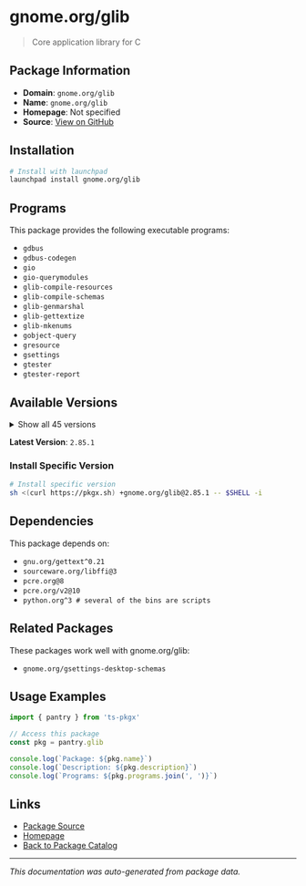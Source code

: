 # gnome.org/glib

> Core application library for C

## Package Information

- **Domain**: `gnome.org/glib`
- **Name**: `gnome.org/glib`
- **Homepage**: Not specified
- **Source**: [View on GitHub](https://github.com/pkgxdev/pantry/tree/main/projects/gnome.org/glib/package.yml)

## Installation

```bash
# Install with launchpad
launchpad install gnome.org/glib
```

## Programs

This package provides the following executable programs:

- `gdbus`
- `gdbus-codegen`
- `gio`
- `gio-querymodules`
- `glib-compile-resources`
- `glib-compile-schemas`
- `glib-genmarshal`
- `glib-gettextize`
- `glib-mkenums`
- `gobject-query`
- `gresource`
- `gsettings`
- `gtester`
- `gtester-report`

## Available Versions

<details>
<summary>Show all 45 versions</summary>

- `2.85.1`, `2.85.0`, `2.84.3`, `2.84.2`, `2.84.1`
- `2.84.0`, `2.83.5`, `2.83.4`, `2.83.3`, `2.83.2`
- `2.83.0`, `2.82.5`, `2.82.4`, `2.82.3`, `2.82.2`
- `2.82.1`, `2.82.0`, `2.81.2`, `2.81.0`, `2.80.5`
- `2.80.4`, `2.80.3`, `2.80.2`, `2.80.1`, `2.80.0`
- `2.79.3`, `2.79.2`, `2.79.1`, `2.79.0`, `2.78.6`
- `2.78.5`, `2.78.3`, `2.78.2`, `2.78.1`, `2.78.0`
- `2.77.3`, `2.77.2`, `2.77.1`, `2.77.0`, `2.76.6`
- `2.76.5`, `2.76.4`, `2.76.3`, `2.76.2`, `2.72.4`

</details>

**Latest Version**: `2.85.1`

### Install Specific Version

```bash
# Install specific version
sh <(curl https://pkgx.sh) +gnome.org/glib@2.85.1 -- $SHELL -i
```

## Dependencies

This package depends on:

- `gnu.org/gettext^0.21`
- `sourceware.org/libffi@3`
- `pcre.org@8`
- `pcre.org/v2@10`
- `python.org^3 # several of the bins are scripts`

## Related Packages

These packages work well with gnome.org/glib:

- `gnome.org/gsettings-desktop-schemas`

## Usage Examples

```typescript
import { pantry } from 'ts-pkgx'

// Access this package
const pkg = pantry.glib

console.log(`Package: ${pkg.name}`)
console.log(`Description: ${pkg.description}`)
console.log(`Programs: ${pkg.programs.join(', ')}`)
```

## Links

- [Package Source](https://github.com/pkgxdev/pantry/tree/main/projects/gnome.org/glib/package.yml)
- [Homepage](#)
- [Back to Package Catalog](../../package-catalog.md)

---

*This documentation was auto-generated from package data.*
